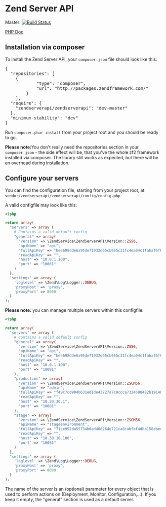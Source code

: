 Zend Server API
=============

Master: [![Build Status](https://secure.travis-ci.org/iwalz/zendserverapi.png?branch=master)](http://travis-ci.org/iwalz/zendserverapi)

[PHP Doc](http://zs-apidoc.rubber-duckling.net) 

## Installation via composer 
To install the Zend Server API, your <code>composer.json</code> file should look like this:
<pre>
{
  "repositories": [
  	{
			"type": "composer",
			"url": "http://packages.zendframework.com/"
		}
	],
  "require": {
  	"zendserverapi/zendserverapi": "dev-master"
  },
  "minimum-stability": "dev"
}
</pre>

Run <code>composer.phar install</code> from your project root and you should be ready to go.

<b>Please note:</b>You don't really need the repositories section in your <code>composer.json</code> - the side effect will be, that you've the whole zf2 framework installed via composer. The library still works as expected, but there will be an overhead during installation.

## Configure your servers
You can find the configuration file, starting from your project root, at <code>vendor/zendserverapi/zendserverapi/config/config.php</code>.

A valid configfile may look like this:
```php
<?php

return array(
  "servers" => array (
    # Contains a valid default config
    "general" => array(
      "version" => \ZendService\ZendServerAPI\Version::ZS56,
      "apiName" => "api",
      "fullApiKey" => "bee698dde6a95de71932d65cb655c31fc4ea04c1fabaf6f0a1b852617eac32ab",
      "readApiKey" => "",
      "host" => "10.0.1.100",
      "port" => "10081"
    )
  ),
  "settings" => array (
    'loglevel' => \Zend\Log\Logger::DEBUG,
    'proxyHost' => 'proxy',
    'proxyPort' => 8080
  )
);
```

<b>Please note:</b> you can manage multiple servers within this configfile:
```php
<?php

return array(
  "servers" => array (
    # Contains a valid default config
    "general" => array(
      "version" => \ZendService\ZendServerAPI\Version::ZS56,
      "apiName" => "api",
      "fullApiKey" => "bee698dde6a95de71932d65cb655c31fc4ea04c1fabaf6f0a1b852617eac32ab",
      "readApiKey" => "",
      "host" => "10.0.1.100",
      "port" => "10081"
    ),
    "production" => array(
      "version" => \ZendService\ZendServerAPI\Version::ZSCM56,
      "apiName" => "admin",
      "fullApiKey" => "f49c7cd904b631ed1de43727a7c9ccca7324688482b19140a778d9b5020ca369",
      "readApiKey" => "",
      "host" => "10.20.30.1",
      "port" => "10081"
    ),
    "stage" => array(
      "version" => \ZendService\ZendServerAPI\Version::ZSCM56,
      "apiName" => "stageenvironment",
      "fullApiKey" => "71ce992da55734b0ad408264e721ca8cabfef4dba158ebeca3653eb290a49c00",
      "readApiKey" => "",
      "host" => "10.30.10.100",
      "port" => "10081"
    )
  ),
  "settings" => array (
    'loglevel' => \Zend\Log\Logger::DEBUG,
    'proxyHost' => 'proxy',
    'proxyPort' => 8080
  )
);
```
The name of the server is an (optional) parameter for every object that is used to perform actions on (Deployment, Monitor, Configuration,...). If you keep it empty, the "general" section is used as a default server.

